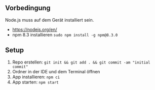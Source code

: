 ## Vorbedingung

Node.js muss auf dem Gerät installiert sein.

- https://nodejs.org/en/
- npm 8.3 installieren  `sudo npm install -g npm@8.3.0`

## Setup

1. Repo erstellen: `git init && git add . && git commit -am "initial commit"`
2. Ordner in der IDE und dem Terminal öffnen
3. App installieren: `npm ci`
4. App starten: `npm start`